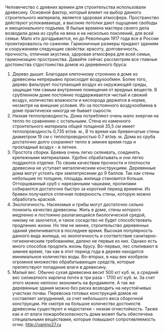 Человечество с древних времен для строительства использовали древесину. Основной фактор, который влияет на выбор данного строительного материала, является здоровая атмосфера. Пространство действуют успокаивающе, а высокие потолки дают ощущение свободы и эмоционального подъема. В былые времена мастера своего дела возводили дома из сруба на века и на несколько поколений, для всей семьи.
 Мало кто догадывается, но до Революции 1917 года все в России проектировалось по саженям. Гармоничные размеры придают зданиям и сооружениям следующие свойства: красоту, долговечность, прочность, отличная акустика, здоровая атмосфера для всей семьи, гармонизацию пространства. 
Давайте сейчас рассмотрим все главные достоинства стдостоинства домов из деревянного бруса: 
1. Дерево дышит. Благодаря клеточному строению в доме из древесины непрерывно происходит воздухообмен. Более того, дерево фильтрует поступающий воздух из окружающей среды, защищая тем самым внутренние помещения от вредных веществ. В срубленном доме постоянно поддерживается чистый и свежий воздух, количество влажности и кислорода держится в норме, несмотря на внешние условия. Из-за постоянного воздухообмена в доме практически никогда не бывает сырости.
2. Низкая теплопроводность. Дома потребляют очень мало энергии на тепло по сравнению с остальными. Стена из каменного строительного материала общей толщиной 35,5 см имеет теплопроводность 0,735 вт/кв. м., В то время как бревенчатые стены диаметром 19 см с теплопроводностью 0.7 вт/кв. м. Дома из сруба достаточно долго сохраняют тепло в зимнее время года и прохладный воздух - в летнее. 
3. Простота сборки. Бревна очень легко склеивать, соединять крепежными материалами. Удобно обрабатывать и они легко поддаются отделке. По своим качествам прочности и плотности древесина не уступает металлическим конструкциям. Деревянные дома могут устоять при землетрясении до 9 баллов. Так как стены небольшие по толщине, площадь жилища становится больше. Отторцованный сруб с нарезанными чашками, пропилами собираются достаточно быстро за короткий период времени. Из бревен получается отличная поверхность стены, которую можно обработать краской.
4. Экологичность. Насекомые и грибы могут достаточно сильно понизить качество древесины. Жить в доме, стены которого медленно и постоянно разлагающейся биологической средой, никому не захочется, и такое соседство не будет способствовать продлению жизни. Но тем не менее, строительство деревянных зданий увеличивается в последнее время. Высокая популярность данного вида жилища, но экологичность и соответствие санитарно-гигиеническим требованиям, далеко не первые из них. Однако есть много способов продлить жизнь брусу. Во-первых, лес спиливают в зимнее время, так как в этот период года в дереве находится минимальное количество воды. Во-вторых, в наш век изобрели огромное множество обрабатывающих средств, которые препятствуют попадание влаги в древесину.
5. Малый вес. Обычно сухая древесина весит 500 кг/ куб. м, а средний вес силикатного кирпича почти в три раза - 1700 кг/ куб. м. За счет этого можно неплохо экономить на фундаменте. А так же деревянные здания можно без риска возводить на неустойчивых участках почвы. Перевозка готовых конструкций домов не составляет затруднений, за счет небольшого веса сборочной конструкции. 
Не смотря на большое количество достоинств древесины существуют и недостатки – низкая огнестойкость. Также как и от влаги пожаробезопасность дома может быть обеспечена специальными веществами, которые повышают сопротивляемость огню.
http://vanino27.ru
